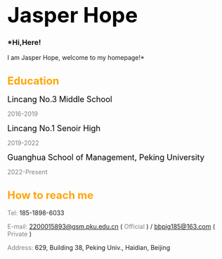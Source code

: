 # <font color="black" size=10>Jasper Hope</font>
### *Hi,Here! 
  I am Jasper Hope, welcome to my homepage!*
  
## <font color="orange" size=5>Education</font>
  <font color="black" size=4>Lincang No.3 Middle School</font>
 
 
  <font color="gray">2016-2019</font>
  
  
  <font color="black" size=4>Lincang No.1 Senoir High</font>
  
  
  <font color="gray">2019-2022</font>
  
  
  <font color="black" size=4>Guanghua School of Management, Peking University</font>
  
  
  <font color="gray">2022-Present</font>
  
  
## <font color="orange" size=5>How to reach me</font>
  <font color="gray">Tel:</font> 185-1898-6033
  
  <font color="gray">E-mail:</font> 2200015893@gsm.pku.edu.cn ( <font color="gray">Official</font> ) / bbpig185@163.com ( <font color="gray">Private</font> )
  
  <font color="gray">Address:</font> 629, Building 38, Peking Univ., Haidian, Beijing
